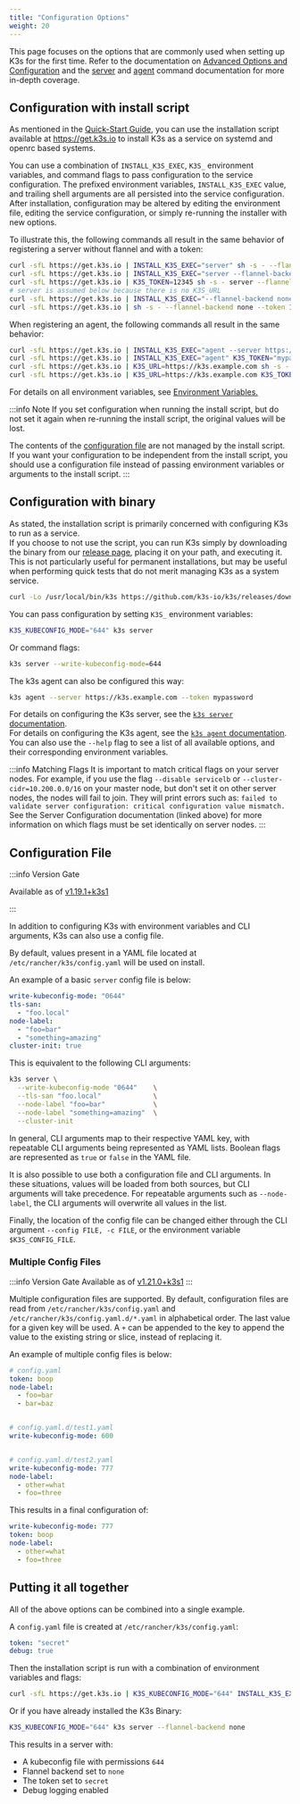 ```yaml
---
title: "Configuration Options"
weight: 20
---
```


This page focuses on the options that are commonly used when setting up K3s for the first time. Refer to the documentation on [Advanced Options and Configuration](../advanced/advanced.md) and the [server](../cli/server.md) and [agent](../cli/agent.md) command documentation for more in-depth coverage.

## Configuration with install script

As mentioned in the [Quick-Start Guide](../quick-start/quick-start.md), you can use the installation script available at https://get.k3s.io to install K3s as a service on systemd and openrc based systems.

You can use a combination of `INSTALL_K3S_EXEC`, `K3S_` environment variables, and command flags to pass configuration to the service configuration.
The prefixed environment variables, `INSTALL_K3S_EXEC` value, and trailing shell arguments are all persisted into the service configuration.
After installation, configuration may be altered by editing the environment file, editing the service configuration, or simply re-running the installer with new options.

To illustrate this, the following commands all result in the same behavior of registering a server without flannel and with a token:

```bash
curl -sfL https://get.k3s.io | INSTALL_K3S_EXEC="server" sh -s - --flannel-backend none --token 12345
curl -sfL https://get.k3s.io | INSTALL_K3S_EXEC="server --flannel-backend none" K3S_TOKEN=12345 sh -s -
curl -sfL https://get.k3s.io | K3S_TOKEN=12345 sh -s - server --flannel-backend none
# server is assumed below because there is no K3S_URL
curl -sfL https://get.k3s.io | INSTALL_K3S_EXEC="--flannel-backend none --token 12345" sh -s - 
curl -sfL https://get.k3s.io | sh -s - --flannel-backend none --token 12345
```

When registering an agent, the following commands all result in the same behavior:

```bash
curl -sfL https://get.k3s.io | INSTALL_K3S_EXEC="agent --server https://k3s.example.com --token mypassword" sh -s -
curl -sfL https://get.k3s.io | INSTALL_K3S_EXEC="agent" K3S_TOKEN="mypassword" sh -s - --server https://k3s.example.com
curl -sfL https://get.k3s.io | K3S_URL=https://k3s.example.com sh -s - agent --token mypassword
curl -sfL https://get.k3s.io | K3S_URL=https://k3s.example.com K3S_TOKEN=mypassword sh -s - # agent is assumed because of K3S_URL
```

For details on all environment variables, see [Environment Variables.](../reference/env-variables.md)

:::info Note
If you set configuration when running the install script, but do not set it again when re-running the install script, the original values will be lost.

The contents of the [configuration file](#configuration-file) are not managed by the install script.
If you want your configuration to be independent from the install script, you should use a configuration file instead of passing environment variables or arguments to the install script.
:::

## Configuration with binary

As stated, the installation script is primarily concerned with configuring K3s to run as a service.  
If you choose to not use the script, you can run K3s simply by downloading the binary from our [release page](https://github.com/k3s-io/k3s/releases/latest), placing it on your path, and executing it. This is not particularly useful for permanent installations, but may be useful when performing quick tests that do not merit managing K3s as a system service.
```bash
curl -Lo /usr/local/bin/k3s https://github.com/k3s-io/k3s/releases/download/v1.26.5+k3s1/k3s; chmod a+x /usr/local/bin/k3s
```

You can pass configuration by setting `K3S_` environment variables:
```bash
K3S_KUBECONFIG_MODE="644" k3s server
```

Or command flags:
```bash
k3s server --write-kubeconfig-mode=644
```

The k3s agent can also be configured this way:

```bash
k3s agent --server https://k3s.example.com --token mypassword
```

For details on configuring the K3s server, see the [`k3s server` documentation](../cli/server.md).  
For details on configuring the K3s agent, see the [`k3s agent` documentation](../cli/agent.md).  
You can also use the `--help` flag to see a list of all available options, and their corresponding environment variables.

:::info Matching Flags
It is important to match critical flags on your server nodes. For example, if you use the flag
`--disable servicelb` or `--cluster-cidr=10.200.0.0/16` on your master node, but don't set it on other server nodes, the nodes will fail to join. They will print errors such as:
`failed to validate server configuration: critical configuration value mismatch.`
See the Server Configuration documentation (linked above) for more information on which flags must be set identically on server nodes.
:::
## Configuration File

:::info Version Gate

Available as of [v1.19.1+k3s1](https://github.com/k3s-io/k3s/releases/tag/v1.19.1%2Bk3s1)

:::

In addition to configuring K3s with environment variables and CLI arguments, K3s can also use a config file.

By default, values present in a YAML file located at `/etc/rancher/k3s/config.yaml` will be used on install.

An example of a basic `server` config file is below:

```yaml
write-kubeconfig-mode: "0644"
tls-san:
  - "foo.local"
node-label:
  - "foo=bar"
  - "something=amazing"
cluster-init: true
```

This is equivalent to the following CLI arguments:

```bash
k3s server \
  --write-kubeconfig-mode "0644"    \
  --tls-san "foo.local"             \
  --node-label "foo=bar"            \
  --node-label "something=amazing"  \
  --cluster-init
```

In general, CLI arguments map to their respective YAML key, with repeatable CLI arguments being represented as YAML lists. Boolean flags are represented as `true` or `false` in the YAML file.

It is also possible to use both a configuration file and CLI arguments. In these situations, values will be loaded from both sources, but CLI arguments will take precedence. For repeatable arguments such as `--node-label`, the CLI arguments will overwrite all values in the list.

Finally, the location of the config file can be changed either through the CLI argument `--config FILE, -c FILE`, or the environment variable `$K3S_CONFIG_FILE`.

### Multiple Config Files
:::info Version Gate
Available as of [v1.21.0+k3s1](https://github.com/k3s-io/k3s/releases/tag/v1.21.0%2Bk3s1)
:::

Multiple configuration files are supported. By default, configuration files are read from `/etc/rancher/k3s/config.yaml` and `/etc/rancher/k3s/config.yaml.d/*.yaml` in alphabetical order. The last value for a given key will be used. A `+` can be appended to the key to append the value to the existing string or slice, instead of replacing it.

An example of multiple config files is below:

```yaml
# config.yaml
token: boop
node-label:
  - foo=bar
  - bar=baz


# config.yaml.d/test1.yaml
write-kubeconfig-mode: 600


# config.yaml.d/test2.yaml
write-kubeconfig-mode: 777
node-label:
  - other=what
  - foo=three

```

This results in a final configuration of:

```yaml
write-kubeconfig-mode: 777
token: boop
node-label:
  - other=what
  - foo=three
```

## Putting it all together

All of the above options can be combined into a single example.

A `config.yaml` file is created at `/etc/rancher/k3s/config.yaml`:

```yaml
token: "secret"
debug: true
```

Then the installation script is run with a combination of environment variables and flags:

```bash
curl -sfL https://get.k3s.io | K3S_KUBECONFIG_MODE="644" INSTALL_K3S_EXEC="server" sh -s - --flannel-backend none
```

Or if you have already installed the K3s Binary:
```bash
K3S_KUBECONFIG_MODE="644" k3s server --flannel-backend none
```

This results in a server with:
- A kubeconfig file with permissions `644`
- Flannel backend set to `none`
- The token set to `secret`
- Debug logging enabled
